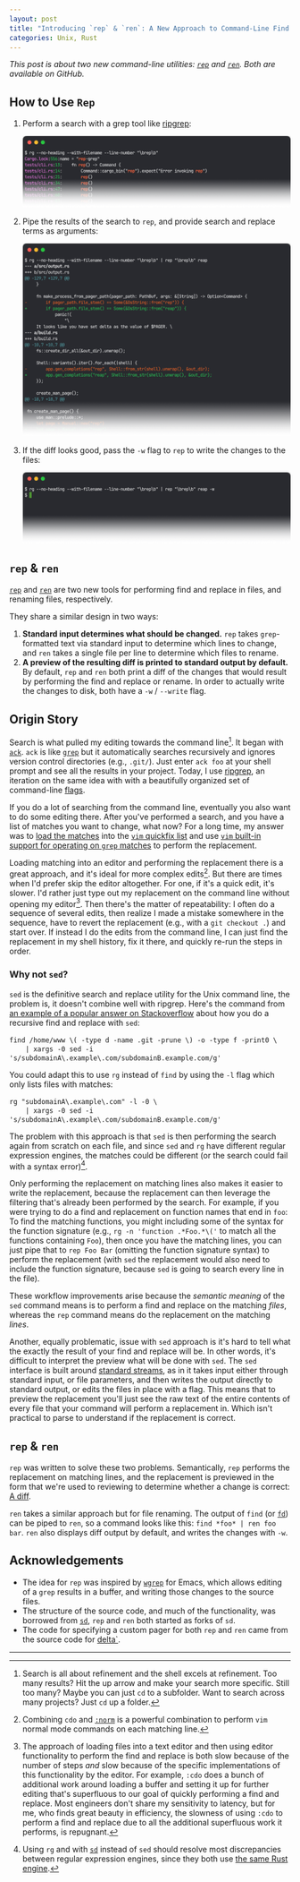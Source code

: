 ```yaml
---
layout: post
title: "Introducing `rep` & `ren`: A New Approach to Command-Line Find & Replace, and Renaming"
categories: Unix, Rust
---
```


*This post is about two new command-line utilities: [`rep`](https://github.com/robenkleene/rep-grep) and [`ren`](https://github.com/robenkleene/ren-find). Both are available on GitHub.*

## How to Use `Rep`

1. Perform a search with a grep tool like [ripgrep](https://github.com/BurntSushi/ripgrep):

	![grep](/assets/2023-12-26-rep-1-grep.png)

2. Pipe the results of the search to `rep`, and provide search and replace terms as arguments:

	![diff](/assets/2023-12-26-rep-2-diff.png)

3. If the diff looks good, pass the `-w` flag to `rep` to write the changes to the files:

	![write](/assets/2023-12-26-rep-3-write.png)

## `rep` & `ren`

[`rep`](https://github.com/robenkleene/rep-grep) and [`ren`](https://github.com/robenkleene/ren-find) are two new tools for performing find and replace in files, and renaming files, respectively.

They share a similar design in two ways:

1. **Standard input determines what should be changed.** `rep` takes `grep`-formatted text via standard input to determine which lines to change, and `ren` takes a single file per line to determine which files to rename.
2. **A preview of the resulting diff is printed to standard output by default.**  By default, `rep` and `ren` both print a diff of the changes that would result by performing the find and replace or rename. In order to actually write the changes to disk, both have a `-w` / `--write` flag.

## Origin Story

Search is what pulled my editing towards the command line[^search_refinement]. It began with [`ack`](https://beyondgrep.com). `ack` is like [`grep`](https://en.wikipedia.org/wiki/Grep) but it automatically searches recursively and ignores version control directories (e.g., `.git/`). Just enter `ack foo` at your shell prompt and see all the results in your project. Today, I use [ripgrep](https://github.com/BurntSushi/ripgrep), an iteration on the same idea with with a beautifully organized set of command-line [flags](https://en.wikipedia.org/wiki/Command-line_interface#Command-line_option).

If you do a lot of searching from the command line, eventually you also want to do some editing there. After you've performed a search, and you have a list of matches you want to change, what now? For a long time, my answer was to [load the matches](https://github.com/robenkleene/Dotfiles/blob/490eee14ce0738fb3d95ae41d301167aa4f41822/vim/robenkleene/commands.vim#L44-L54) into the [`vim` quickfix list](https://vimhelp.org/quickfix.txt.html) and use [`vim` built-in support for operating on `grep` matches](http://vimcasts.org/episodes/project-wide-find-and-replace/) to perform the replacement.

Loading matching into an editor and performing the replacement there is a great approach, and it's ideal for more complex edits[^cdo_norm]. But there are times when I'd prefer skip the editor altogether. For one, if it's a quick edit, it's slower. I'd rather just type out my replacement on the command line without opening my editor[^editors_slow]. Then there's the matter of repeatability: I often do a sequence of several edits, then realize I made a mistake somewhere in the sequence, have to revert the replacement (e.g., with a `git checkout .`) and start over. If instead I do the edits from the command line, I can just find the replacement in my shell history, fix it there, and quickly re-run the steps in order.

### Why not `sed`?

`sed` is the definitive search and replace utility for the Unix command line, the problem is, it doesn't combine well with ripgrep. Here's the command from [an example of a popular answer on Stackoverflow](https://stackoverflow.com/questions/1583219/how-can-i-do-a-recursive-find-replace-of-a-string-with-awk-or-sed) about how you do a recursive find and replace with `sed`:

```
find /home/www \( -type d -name .git -prune \) -o -type f -print0 \
    | xargs -0 sed -i 's/subdomainA\.example\.com/subdomainB.example.com/g'
```

You could adapt this to use `rg` instead of `find` by using the `-l` flag which only lists files with matches:

```
rg "subdomainA\.example\.com" -l -0 \
    | xargs -0 sed -i 's/subdomainA\.example\.com/subdomainB.example.com/g'
```

The problem with this approach is that `sed` is then performing the search again from scratch on each file, and since `sed` and `rg` have different regular expression engines, the matches could be different (or the search could fail with a syntax error)[^sd_regex].

Only performing the replacement on matching lines also makes it easier to write the replacement, because the replacement can then leverage the filtering that's already been performed by the search. For example, if you were trying to do a find and replacement on function names that end in `foo`: To find the matching functions, you might including some of the syntax for the function signature (e.g., `rg -n 'function .*Foo.*\('` to match all the functions containing `Foo`), then once you have the matching lines, you can just pipe that to `rep Foo Bar` (omitting the function signature syntax) to perform the replacement (with `sed` the replacement would also need to include the function signature, because `sed` is going to search every line in the file).

These workflow improvements arise because the *semantic meaning* of the `sed` command means is to perform a find and replace on the matching *files*, whereas the `rep` command means do the replacement on the matching *lines*.

Another, equally problematic, issue with `sed` approach is it's hard to tell what the exactly the result of your find and replace will be. In other words, it's difficult to interpret the preview what will be done with `sed`. The `sed` interface is built around [standard streams](https://en.wikipedia.org/wiki/Standard_streams), as in it takes input either through standard input, or file parameters, and then writes the output directly to standard output, or edits the files in place with a flag. This means that to preview the replacement you'll just see the raw text of the entire contents of every file that your command will perform a replacement in. Which isn't practical to parse to understand if the replacement is correct.

## `rep` & `ren`

`rep` was written to solve these two problems. Semantically,  `rep` performs the replacement on matching lines, and the replacement is previewed in the form that we're used to reviewing to determine whether a change is correct: [A diff](https://en.wikipedia.org/wiki/Diff).

`ren` takes a similar approach but for file renaming. The output of `find` (or [`fd`](https://github.com/sharkdp/fd)) can be piped to `ren`, so a command looks like this: `find *foo* | ren foo bar`. `ren` also displays diff output by default, and writes the changes with `-w`.

## Acknowledgements

- The idea for `rep` was inspired by [`wgrep`](https://github.com/mhayashi1120/Emacs-wgrep) for Emacs, which allows editing of a `grep` results in a buffer, and writing those changes to the source files.
- The structure of the source code, and much of the functionality, was borrowed from [`sd`](https://github.com/chmln/sd),  `rep` and `ren` both started as forks of `sd`.
- The code for specifying a custom pager for both `rep` and `ren` came from the source code for [delta`](https://github.com/dandavison/delta).


* * *

[^sd_regex]: Using `rg` and with [`sd`](https://github.com/chmln/sd) instead of `sed` should resolve most discrepancies between regular expression engines, since they both use [the same Rust engine](https://github.com/rust-lang/regex).

[^search_refinement]: Search is all about refinement and the shell excels at refinement. Too many results? Hit the up arrow and make your search more specific. Still too many? Maybe you can just `cd` to a subfolder. Want to search across many projects? Just `cd` up a folder.

[^editors_slow]: The approach of loading files into a text editor and then using editor functionality to perform the find and replace is both slow because of the number of steps *and* slow because of the specific implementations of this functionality by the editor. For example, `:cdo` does a bunch of additional work around loading a buffer and setting it up for further editing that's superfluous to our goal of quickly performing a find and replace. Most engineers don't share my sensitivity to latency, but for me, who finds great beauty in efficiency, the slowness of using `:cdo` to perform a find and replace due to all the additional superfluous work it performs, is repugnant.

[^cdo_norm]: Combining `cdo` and [`:norm`](https://vimtricks.com/p/operate-on-every-line/#:~:text=Vim's%20%3Anorm%20command%20allows%20you,command%20on%20the%20entire%20file.) is a powerful combination to perform `vim` normal mode commands on each matching line.
